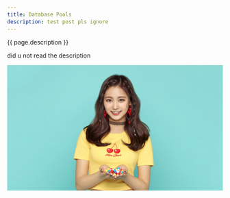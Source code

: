 ```yaml
---
title: Database Pools
description: test post pls ignore
---
```


{{ page.description }}

did u not read the description

<img src="/images/back_home_hd.jpg">
